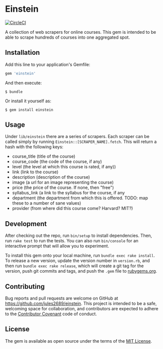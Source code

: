 # Einstein

[![CircleCI](https://circleci.com/gh/jules2689/einstein.svg?style=svg)](https://circleci.com/gh/jules2689/einstein)

A collection of web scrapers for online courses. This gem is intended to be able to scrape hundreds of courses into one aggregated spot.

## Installation

Add this line to your application's Gemfile:

```ruby
gem 'einstein'
```

And then execute:

    $ bundle

Or install it yourself as:

    $ gem install einstein

## Usage

Under `lib/einstein` there are a series of scrapers. Each scraper can be called simply by running `Einstein::[SCRAPER_NAME].fetch`. This will return a hash with the following keys: 

  - course_title (title of the course)
  - course_code (the code of the course, if any)
  - level (the level at which this course is rated, if any))
  - link (link to the course)
  - description (description of the course)
  - image (a url for an image representing the course)
  - price (the price of the course. If none, then "free")
  - syllabus_link (a link to the syllabus for the course, if any
  - department (the department from which this is offered. TODO: map these to a number of sane values)
  - provider (from where did this course come? Harvard? MIT?)

## Development

After checking out the repo, run `bin/setup` to install dependencies. Then, run `rake test` to run the tests. You can also run `bin/console` for an interactive prompt that will allow you to experiment.

To install this gem onto your local machine, run `bundle exec rake install`. To release a new version, update the version number in `version.rb`, and then run `bundle exec rake release`, which will create a git tag for the version, push git commits and tags, and push the `.gem` file to [rubygems.org](https://rubygems.org).

## Contributing

Bug reports and pull requests are welcome on GitHub at https://github.com/jules2689/einstein. This project is intended to be a safe, welcoming space for collaboration, and contributors are expected to adhere to the [Contributor Covenant](contributor-covenant.org) code of conduct.


## License

The gem is available as open source under the terms of the [MIT License](http://opensource.org/licenses/MIT).


